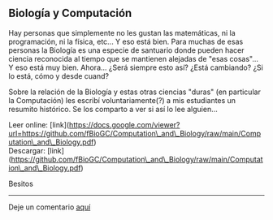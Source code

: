 
## Biología y Computación

Hay personas que simplemente no les gustan las matemáticas, ni la programación, ni la física, etc... Y eso está bien.
Para muchas de esas personas la Biología es una especie de santuario donde pueden hacer ciencia reconocida al tiempo que se mantienen alejadas de "esas cosas"... Y eso está muy bien.
Ahora... ¿Será siempre esto así? ¿Está cambiando? ¿Si lo está, cómo y desde cuand?

Sobre la relación de la Biología y estas otras ciencias "duras" (en particular la Computación) les escribí voluntariamente(?) a mis estudiantes un resumito histórico.
Se los comparto a ver si así lo lee alguien...

Leer online: \[link\](https://docs.google.com/viewer?url=https://github.com/fBioGC/Computation\_and\_Biology/raw/main/Computation\_and\_Biology.pdf)  <br />
Descargar: \[link\](https://github.com/fBioGC/Computation\_and\_Biology/raw/main/Computation\_and\_Biology.pdf)  <br />

  
Besitos



___

Deje un comentario [aquí](https://github.com/El-Despertar-de-los-Simios/DesperBlog/discussions/4)
